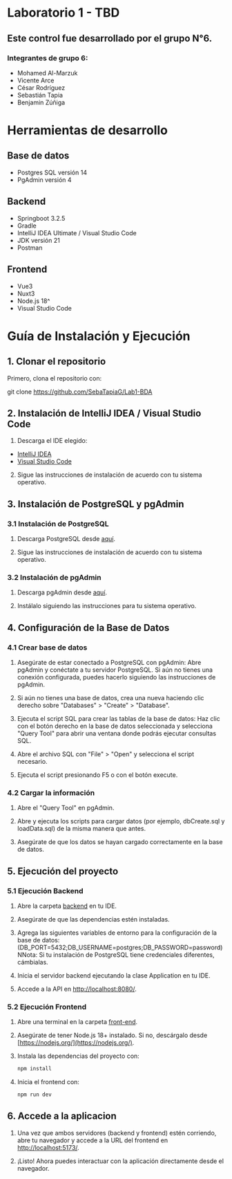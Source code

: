 # Laboratorio 1 - TBD
## Este control fue desarrollado por el grupo N°6.
### Integrantes de grupo 6:
* Mohamed Al-Marzuk 
* Vicente Arce
* César Rodríguez
* Sebastián Tapia
* Benjamin Zúñiga

# Herramientas de desarrollo

## Base de datos
* Postgres SQL versión 14
* PgAdmin versión 4

## Backend
* Springboot 3.2.5
* Gradle
* IntelliJ IDEA Ultimate / Visual Studio Code
* JDK versión 21
* Postman

## Frontend
* Vue3
* Nuxt3
* Node.js 18^
* Visual Studio Code

# Guía de Instalación y Ejecución

## 1. Clonar el repositorio

Primero, clona el repositorio con:

git clone https://github.com/SebaTapiaG/Lab1-BDA

## 2. Instalación de IntelliJ IDEA / Visual Studio Code

1. Descarga el IDE elegido:
- [IntelliJ IDEA](https://www.jetbrains.com/idea/download/)
- [Visual Studio Code](https://code.visualstudio.com/)

2. Sigue las instrucciones de instalación de acuerdo con tu sistema operativo.

## 3. Instalación de PostgreSQL y pgAdmin

### 3.1 Instalación de PostgreSQL

1. Descarga PostgreSQL desde [aquí](https://www.postgresql.org/download/).

2. Sigue las instrucciones de instalación de acuerdo con tu sistema operativo.

### 3.2 Instalación de pgAdmin

1. Descarga pgAdmin desde [aquí](https://www.pgadmin.org/download/).

2. Instálalo siguiendo las instrucciones para tu sistema operativo.

## 4. Configuración de la Base de Datos

### 4.1 Crear base de datos
1. Asegúrate de estar conectado a PostgreSQL con pgAdmin:
   Abre pgAdmin y conéctate a tu servidor PostgreSQL. Si aún no tienes una conexión configurada, puedes hacerlo siguiendo las instrucciones de pgAdmin.
   
2. Si aún no tienes una base de datos, crea una nueva haciendo clic derecho sobre "Databases" > "Create" > "Database".

3. Ejecuta el script SQL para crear las tablas de la base de datos:
   Haz clic con el botón derecho en la base de datos seleccionada y selecciona "Query Tool" para abrir una ventana donde podrás ejecutar consultas SQL.

4. Abre el archivo SQL con "File" > "Open" y selecciona el script necesario.

5. Ejecuta el script presionando F5 o con el botón execute.

### 4.2 Cargar la información

1. Abre el "Query Tool" en pgAdmin.

2. Abre y ejecuta los scripts para cargar datos (por ejemplo, dbCreate.sql y loadData.sql) de la misma manera que antes.

3. Asegúrate de que los datos se hayan cargado correctamente en la base de datos.


## 5. Ejecución del proyecto

### 5.1 Ejecución Backend

1. Abre la carpeta [backend](./backend) en tu IDE.

2. Asegúrate de que las dependencias estén instaladas.

3. Agrega las siguientes variables de entorno para la configuración de la base de datos: (DB_PORT=5432;DB_USERNAME=postgres;DB_PASSWORD=password)
   NNota: Si tu instalación de PostgreSQL tiene credenciales diferentes, cámbialas.

4. Inicia el servidor backend ejecutando la clase Application en tu IDE.

5. Accede a la API en [http://localhost:8080/](http://localhost:8080/).

### 5.2 Ejecución Frontend

1. Abre una terminal en la carpeta [front-end](./front-end).

2. Asegúrate de tener Node.js 18+ instalado. Si no, descárgalo desde [https://nodejs.org/](https://nodejs.org/).

3. Instala las dependencias del proyecto con:

   ```bash
   npm install
   ```
   
4. Inicia el frontend con:
   ```bash
   npm run dev
   ```

## 6. Accede a la aplicacion

1. Una vez que ambos servidores (backend y frontend) estén corriendo, abre tu navegador y accede a la URL del frontend en [http://localhost:5173/](http://localhost:8081/).

2. ¡Listo! Ahora puedes interactuar con la aplicación directamente desde el navegador.

